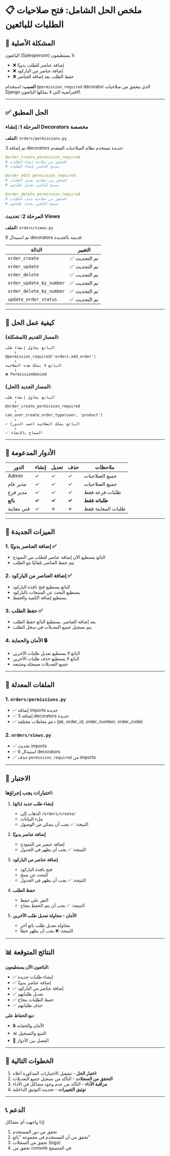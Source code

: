 # 📋 ملخص الحل الشامل: فتح صلاحيات الطلبات للبائعين

## 🎯 المشكلة الأصلية

البائعون (Salesperson) لا يستطيعون:
- ❌ إضافة عناصر للطلب يدويًا
- ❌ إضافة عناصر من الباركود
- ❌ حفظ الطلب بعد إضافة العناصر

**السبب:** استخدام `@permission_required` decorator الذي يتحقق من صلاحيات Django الافتراضية التي لا يملكها البائعون.

---

## ✅ الحل المطبق

### المرحلة 1: إنشاء Decorators مخصصة

**الملف:** `orders/permissions.py`

تم إضافة 3 decorators جديدة تستخدم نظام الصلاحيات المتقدم:

```python
@order_create_permission_required
# للتحقق من صلاحية إنشاء الطلبات
# يسمح للبائعين بإنشاء الطلبات

@order_edit_permission_required
# للتحقق من صلاحية تعديل الطلبات
# يسمح للبائعين بتعديل طلباتهم

@order_delete_permission_required
# للتحقق من صلاحية حذف الطلبات
# يسمح للبائعين بحذف طلباتهم
```

### المرحلة 2: تحديث Views

**الملف:** `orders/views.py`

تم استبدال 6 decorators قديمة بالجديدة:

| الدالة | التغيير |
|-------|---------|
| `order_create` | ✅ تم التحديث |
| `order_update` | ✅ تم التحديث |
| `order_delete` | ✅ تم التحديث |
| `order_update_by_number` | ✅ تم التحديث |
| `order_delete_by_number` | ✅ تم التحديث |
| `update_order_status` | ✅ تم التحديث |

---

## 🔄 كيفية عمل الحل

### المسار القديم (المشكلة):
```
البائع يحاول إنشاء طلب
    ↓
@permission_required('orders.add_order')
    ↓
البائع لا يملك هذه الصلاحية
    ↓
❌ PermissionDenied
```

### المسار الجديد (الحل):
```
البائع يحاول إنشاء طلب
    ↓
@order_create_permission_required
    ↓
can_user_create_order_type(user, 'product')
    ↓
✓ البائع يملك الصلاحية (حسب الدور)
    ↓
✅ السماح بالإنشاء
```

---

## 👥 الأدوار المدعومة

| الدور | إنشاء | تعديل | حذف | ملاحظات |
|------|-------|-------|-----|---------|
| Admin | ✓ | ✓ | ✓ | جميع الصلاحيات |
| مدير عام | ✓ | ✓ | ✓ | جميع الصلاحيات |
| مدير فرع | ✓ | ✓ | ✓ | طلبات فرعه فقط |
| **بائع** | **✓** | **✓** | **✓** | **طلباته فقط** |
| فني معاينة | ✓ | ✗ | ✗ | طلبات المعاينة فقط |

---

## 🎯 الميزات الجديدة

### 1. **إضافة العناصر يدويًا** ✅
- البائع يستطيع الآن إضافة عناصر للطلب من النموذج
- يتم حفظ العناصر تلقائيًا مع الطلب

### 2. **إضافة العناصر من الباركود** ✅
- البائع يستطيع فتح نافذة الباركود
- يستطيع البحث عن المنتجات بالباركود
- يستطيع إضافة الكمية والحفظ

### 3. **حفظ الطلب** ✅
- بعد إضافة العناصر، يستطيع البائع حفظ الطلب
- يتم تسجيل جميع التعديلات في سجل الطلب

### 4. **الأمان والحماية** 🔒
- البائع لا يستطيع تعديل طلبات الآخرين
- البائع لا يستطيع حذف طلبات الآخرين
- جميع التعديلات مسجلة ومتتبعة

---

## 📝 الملفات المعدلة

### 1. `orders/permissions.py`
- ✅ إضافة imports جديدة
- ✅ إضافة 3 decorators جديدة
- ✅ دعم معاملات مختلفة (pk, order_id, order_number, order_code)

### 2. `orders/views.py`
- ✅ تحديث imports
- ✅ استبدال 6 decorators
- ✅ حذف `permission_required` من imports

---

## 🧪 الاختبار

### اختبارات يجب إجراؤها:

1. **إنشاء طلب جديد (بائع)**
   - الذهاب إلى `/orders/create/`
   - ملء البيانات
   - النتيجة: ✅ يجب أن يتمكن من الوصول

2. **إضافة عناصر يدويًا**
   - إضافة عنصر من النموذج
   - النتيجة: ✅ يجب أن يظهر في الجدول

3. **إضافة عناصر من الباركود**
   - فتح نافذة الباركود
   - البحث عن منتج
   - النتيجة: ✅ يجب أن يظهر في الجدول

4. **حفظ الطلب**
   - النقر على حفظ
   - النتيجة: ✅ يجب أن يتم الحفظ بنجاح

5. **الأمان - محاولة تعديل طلب الآخرين**
   - محاولة تعديل طلب بائع آخر
   - النتيجة: ❌ يجب أن يظهر خطأ

---

## 📊 النتائج المتوقعة

**البائعون الآن يستطيعون:**
- ✅ إنشاء طلبات جديدة
- ✅ إضافة عناصر يدويًا
- ✅ إضافة عناصر من الباركود
- ✅ تعديل طلباتهم
- ✅ حفظ الطلبات بنجاح
- ✅ حذف طلباتهم

**مع الحفاظ على:**
- 🔒 الأمان والحماية
- 📊 التتبع والتسجيل
- 👥 الفصل بين الأدوار

---

## 🚀 الخطوات التالية

1. **اختبار الحل** - تشغيل الاختبارات المذكورة أعلاه
2. **التحقق من السجلات** - التأكد من تسجيل جميع التعديلات
3. **مراقبة الأداء** - التأكد من عدم وجود مشاكل في الأداء
4. **توثيق التغييرات** - تحديث التوثيق الداخلية

---

## 📞 الدعم

إذا واجهت أي مشاكل:
1. تحقق من دور المستخدم
2. تحقق من أن المستخدم في مجموعة "بائع"
3. تحقق من السجلات (logs)
4. تحقق من console في المتصفح

